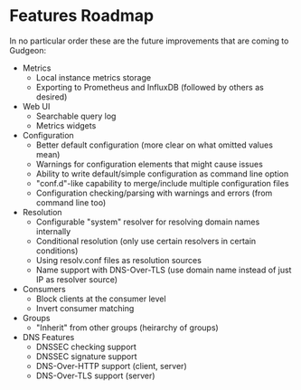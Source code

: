 # Features Roadmap

In no particular order these are the future improvements that are coming to Gudgeon:

* Metrics
  * Local instance metrics storage
  * Exporting to Prometheus and InfluxDB (followed by others as desired)
* Web UI
  * Searchable query log
  * Metrics widgets
* Configuration
  * Better default configuration (more clear on what omitted values mean)
  * Warnings for configuration elements that might cause issues
  * Ability to write default/simple configuration as command line option
  * "conf.d"-like capability to merge/include multiple configuration files
  * Configuration checking/parsing with warnings and errors (from command line too)
* Resolution
  * Configurable "system" resolver for resolving domain names internally
  * Conditional resolution (only use certain resolvers in certain conditions)
  * Using resolv.conf files as resolution sources
  * Name support with DNS-Over-TLS (use domain name instead of just IP as resolver source)
* Consumers
  * Block clients at the consumer level
  * Invert consumer matching
* Groups
  * "Inherit" from other groups (heirarchy of groups)
* DNS Features
  * DNSSEC checking support 
  * DNSSEC signature support
  * DNS-Over-HTTP support (client, server)
  * DNS-Over-TLS support (server)

